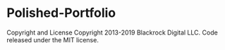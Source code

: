 # Polished-Portfolio
Copyright and License
Copyright 2013-2019 Blackrock Digital LLC. Code released under the MIT license.
